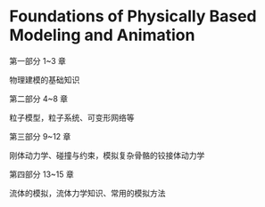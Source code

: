 # Foundations of Physically Based Modeling and Animation

第一部分 1~3 章

物理建模的基础知识

第二部分 4~8 章

粒子模型，粒子系统、可变形网络等

第三部分 9~12 章

刚体动力学、碰撞与约束，模拟复杂骨骼的铰接体动力学

第四部分 13~15 章

流体的模拟，流体力学知识、常用的模拟方法